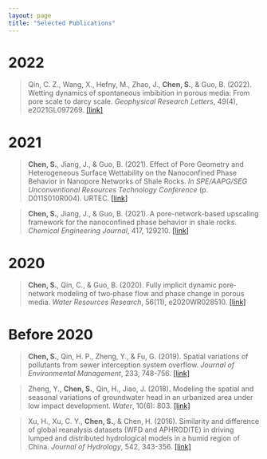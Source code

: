 ```yaml
---
layout: page
title: "Selected Publications"
---
```


# 2022
> Qin, C. Z., Wang, X., Hefny, M., Zhao, J., **Chen, S.**, & Guo, B. (2022). Wetting dynamics of spontaneous imbibition in porous media: From pore scale to darcy scale. *Geophysical Research Letters*, 49(4), e2021GL097269. [[link]](https://agupubs.onlinelibrary.wiley.com/doi/abs/10.1029/2021GL097269)

# 2021
> **Chen, S.**, Jiang, J., & Guo, B. (2021). Effect of Pore Geometry and Heterogeneous Surface Wettability on the Nanoconfined Phase Behavior in Nanopore Networks of Shale Rocks. *In SPE/AAPG/SEG Unconventional Resources Technology Conference* (p. D011S010R004). URTEC. [[link]](https://onepetro.org/URTECONF/proceedings-abstract/21URTC/1-21URTC/465245)

> **Chen, S.**, Jiang, J., & Guo, B. (2021). A pore-network-based upscaling framework for the nanoconfined phase behavior in shale rocks. *Chemical Engineering Journal*, 417, 129210. [[link]](https://www.sciencedirect.com/science/article/pii/S1385894721007981)

# 2020
> **Chen, S.**, Qin, C., & Guo, B. (2020). Fully implicit dynamic pore‐network modeling of two‐phase flow and phase change in porous media. *Water Resources Research*, 56(11), e2020WR028510. [[link]](https://agupubs.onlinelibrary.wiley.com/doi/abs/10.1029/2020WR028510)

# Before 2020
> **Chen, S.**, Qin, H. P., Zheng, Y., & Fu, G. (2019). Spatial variations of pollutants from sewer interception system overflow. *Journal of Environmental Management*, 233, 748-756. [[link]](https://www.sciencedirect.com/science/article/abs/pii/S0301479718310922)

> Zheng, Y., **Chen, S.**, Qin, H., Jiao, J. (2018). Modeling the spatial and seasonal variations of groundwater head in an urbanized area under low impact development. *Water*, 10(6): 803. [[link]](https://www.mdpi.com/2073-4441/10/6/803)

> Xu, H., Xu, C. Y., **Chen, S.**, & Chen, H. (2016). Similarity and difference of global reanalysis datasets (WFD and APHRODITE) in driving lumped and distributed hydrological models in a humid region of China. *Journal of Hydrology*, 542, 343-356. [[link]](https://www.sciencedirect.com/science/article/abs/pii/S0022169416305613)
